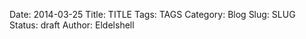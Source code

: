 Date: 2014-03-25
Title: TITLE
Tags: TAGS
Category: Blog
Slug: SLUG
Status: draft
Author: Eldelshell

